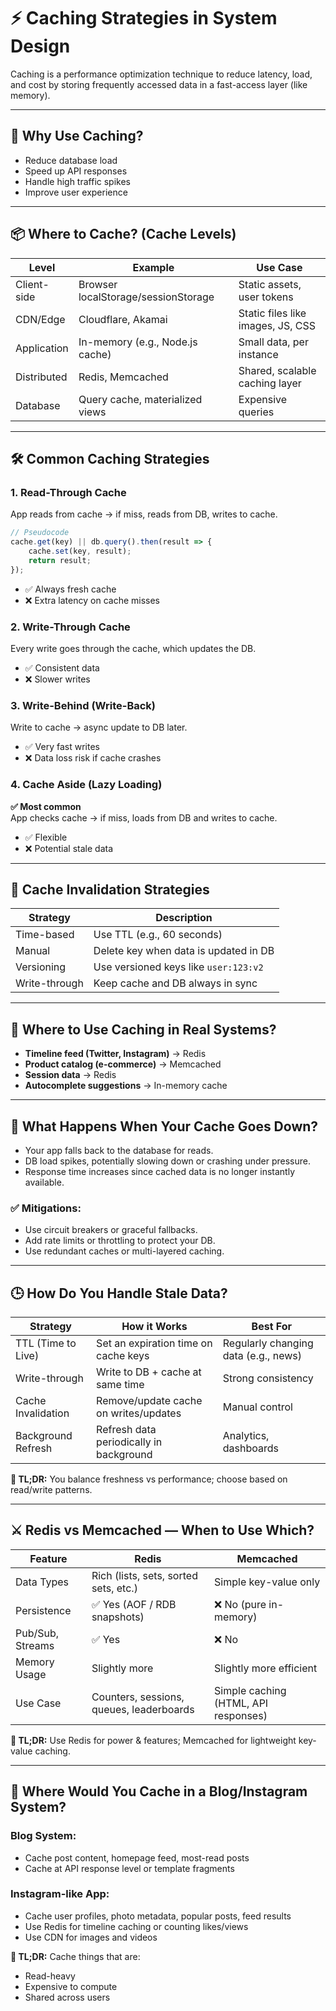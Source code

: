 # ⚡ Caching Strategies in System Design

Caching is a performance optimization technique to reduce latency, load, and cost by storing frequently accessed data in a fast-access layer (like memory).

---

## 🧠 Why Use Caching?

- Reduce database load
- Speed up API responses
- Handle high traffic spikes
- Improve user experience

---

## 📦 Where to Cache? (Cache Levels)

| Level          | Example                          | Use Case                          |
|----------------|----------------------------------|------------------------------------|
| Client-side    | Browser localStorage/sessionStorage | Static assets, user tokens        |
| CDN/Edge       | Cloudflare, Akamai              | Static files like images, JS, CSS |
| Application    | In-memory (e.g., Node.js cache) | Small data, per instance          |
| Distributed    | Redis, Memcached                | Shared, scalable caching layer    |
| Database       | Query cache, materialized views | Expensive queries                 |

---

## 🛠️ Common Caching Strategies

### 1. Read-Through Cache
App reads from cache → if miss, reads from DB, writes to cache.

```js
// Pseudocode
cache.get(key) || db.query().then(result => {
    cache.set(key, result);
    return result;
});
```

- ✅ Always fresh cache
- ❌ Extra latency on cache misses

### 2. Write-Through Cache
Every write goes through the cache, which updates the DB.

- ✅ Consistent data
- ❌ Slower writes

### 3. Write-Behind (Write-Back)
Write to cache → async update to DB later.

- ✅ Very fast writes
- ❌ Data loss risk if cache crashes

### 4. Cache Aside (Lazy Loading) 
**✅ Most common**  
App checks cache → if miss, loads from DB and writes to cache.

- ✅ Flexible
- ❌ Potential stale data

---

## 🧹 Cache Invalidation Strategies

| Strategy       | Description                          |
|----------------|--------------------------------------|
| Time-based     | Use TTL (e.g., 60 seconds)           |
| Manual         | Delete key when data is updated in DB|
| Versioning     | Use versioned keys like `user:123:v2`|
| Write-through  | Keep cache and DB always in sync     |

---

## 📍 Where to Use Caching in Real Systems?

- **Timeline feed (Twitter, Instagram)** → Redis
- **Product catalog (e-commerce)** → Memcached
- **Session data** → Redis
- **Autocomplete suggestions** → In-memory cache

---

## 🧨 What Happens When Your Cache Goes Down?

- Your app falls back to the database for reads.
- DB load spikes, potentially slowing down or crashing under pressure.
- Response time increases since cached data is no longer instantly available.

### ✅ Mitigations:
- Use circuit breakers or graceful fallbacks.
- Add rate limits or throttling to protect your DB.
- Use redundant caches or multi-layered caching.

---

## 🕒 How Do You Handle Stale Data?

| Strategy            | How it Works                          | Best For                          |
|---------------------|---------------------------------------|-----------------------------------|
| TTL (Time to Live)  | Set an expiration time on cache keys  | Regularly changing data (e.g., news) |
| Write-through       | Write to DB + cache at same time      | Strong consistency               |
| Cache Invalidation  | Remove/update cache on writes/updates| Manual control                   |
| Background Refresh  | Refresh data periodically in background | Analytics, dashboards          |

**🧠 TL;DR:** You balance freshness vs performance; choose based on read/write patterns.

---

## ⚔️ Redis vs Memcached — When to Use Which?

| Feature         | Redis                        | Memcached                     |
|-----------------|------------------------------|-------------------------------|
| Data Types      | Rich (lists, sets, sorted sets, etc.) | Simple key-value only         |
| Persistence     | ✅ Yes (AOF / RDB snapshots) | ❌ No (pure in-memory)         |
| Pub/Sub, Streams| ✅ Yes                       | ❌ No                          |
| Memory Usage    | Slightly more               | Slightly more efficient       |
| Use Case        | Counters, sessions, queues, leaderboards | Simple caching (HTML, API responses) |

**🧠 TL;DR:** Use Redis for power & features; Memcached for lightweight key-value caching.

---

## 📸 Where Would You Cache in a Blog/Instagram System?

### Blog System:
- Cache post content, homepage feed, most-read posts
- Cache at API response level or template fragments

### Instagram-like App:
- Cache user profiles, photo metadata, popular posts, feed results
- Use Redis for timeline caching or counting likes/views
- Use CDN for images and videos

**🧠 TL;DR:** Cache things that are:
- Read-heavy
- Expensive to compute
- Shared across users